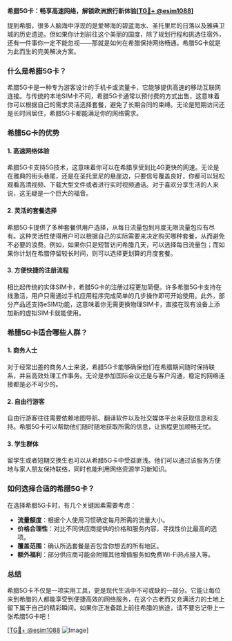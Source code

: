 **希腊5G卡：畅享高速网络，解锁欧洲旅行新体验[[TG💪+ @esim1088](https://t.me/s/esim1088)]**

提到希腊，很多人脑海中浮现的是爱琴海的碧蓝海水、圣托里尼的日落以及雅典卫城的历史遗迹。但如果你计划前往这个美丽的国度，除了规划行程和挑选住宿外，还有一件事你一定不能忽视——那就是如何在希腊保持网络畅通。希腊5G卡就是为此而生的完美解决方案。

### 什么是希腊5G卡？

希腊5G卡是一种专为游客设计的手机卡或流量卡，它能够提供高速的移动互联网连接。与传统的本地SIM卡不同，希腊5G卡通常以预付费的方式出售，这意味着你可以根据自己的需求灵活选择套餐，避免了长期合同的束缚。无论是短期访问还是长时间居住，希腊5G卡都能满足你的网络需求。

### 希腊5G卡的优势

#### 1. 高速网络体验
希腊5G卡支持5G技术，这意味着你可以在希腊享受到比4G更快的网速。无论是在雅典的街头巷尾，还是在圣托里尼的悬崖边，只要信号覆盖良好，你都可以轻松观看高清视频、下载大型文件或者进行实时视频通话。对于喜欢分享生活的人来说，这无疑是一个巨大的福音。

#### 2. 灵活的套餐选择
希腊5G卡提供了多种套餐供用户选择，从每日流量包到月度无限流量包应有尽有。这种灵活性使得用户可以根据自己的实际需要来决定购买哪种套餐，从而避免不必要的浪费。例如，如果你只是短暂访问希腊几天，可以选择每日流量包；而如果你计划在希腊停留较长时间，则可以选择更划算的月度套餐。

#### 3. 方便快捷的注册流程
相比起传统的实体SIM卡，希腊5G卡的注册过程更加简便。许多希腊5G卡支持在线激活，用户只需通过手机应用程序完成简单的几步操作即可开始使用。此外，部分产品还支持eSIM功能，这意味着你无需更换物理SIM卡，直接在现有设备上添加新的虚拟SIM卡就能使用。

### 希腊5G卡适合哪些人群？

#### 1. 商务人士
对于经常出差的商务人士来说，希腊5G卡能够确保他们在希腊期间随时保持联系，并且高效处理工作事务。无论是参加国际会议还是与客户沟通，稳定的网络连接都是必不可少的。

#### 2. 自由行游客
自由行游客往往需要依赖地图导航、翻译软件以及社交媒体平台来获取信息和支持。希腊5G卡可以帮助他们随时随地获取所需的信息，让旅程更加顺畅无忧。

#### 3. 学生群体
留学生或者短期交换生也可以从希腊5G卡中受益匪浅。他们可以通过该服务方便地与家人朋友保持联络，同时也能利用网络资源学习新知识。

### 如何选择合适的希腊5G卡？

在选择希腊5G卡时，有几个关键因素需要考虑：

- **流量额度**：根据个人使用习惯确定每月所需的流量大小。
- **价格合理性**：对比不同供应商提供的价格和服务内容，寻找性价比最高的选项。
- **覆盖范围**：确认所选套餐是否包含你想去的所有地区。
- **额外福利**：部分供应商可能会附赠其他增值服务如免费Wi-Fi热点接入等。

### 总结

希腊5G卡不仅是一项实用工具，更是现代生活中不可或缺的一部分。它能让每位来到希腊的人都能享受到便捷高效的网络服务，在这个古老而又充满活力的土地上留下属于自己的精彩瞬间。如果你正准备踏上前往希腊的旅途，请不要忘记带上一张希腊5G卡吧！

[[TG💪+ @esim1088](https://t.me/s/esim1088) ![Image](https://i.postimg.cc/4NQfJmqS/Snipaste-2025-05-13-00-14-12.png)]